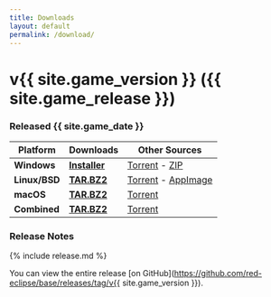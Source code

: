 ```yaml
---
title: Downloads
layout: default
permalink: /download/
---
```


# v{{ site.game_version }} ({{ site.game_release }})
### Released {{ site.game_date }}

Platform      | Downloads                           | Other Sources
--------------|-------------------------------------|-------------------------------------
**Windows**   | **[Installer](/download/win)**      | [Torrent](/download/torrent/win) - [ZIP](/download/zip)
**Linux/BSD** | **[TAR.BZ2](/download/nix)**        | [Torrent](/download/torrent/nix) - [AppImage](/download/appimage)
**macOS**     | **[TAR.BZ2](/download/mac)**        | [Torrent](/download/torrent/mac)
**Combined**  | **[TAR.BZ2](/download/combined)**   | [Torrent](/download/torrent/combined)

### Release Notes

{% include release.md %}

You can view the entire release [on GitHub](https://github.com/red-eclipse/base/releases/tag/v{{ site.game_version }}).
